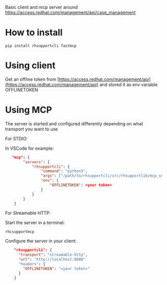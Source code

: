 Basic client and mcp server around https://access.redhat.com/management/api/case_management

# How to install

```
pip install rhsupportcli fastmcp
```

# Using client

Get an offline token from [https://access.redhat.com/management/api](https://access.redhat.com/management/api)
and stored it as env variable OFFLINETOKEN

# Using MCP

The server is started and configured differently depending on what transport you want to use

For STDIO:

In VSCode for example:
```json
   "mcp": {
        "servers": {
            "rhsupportcli": {
                "command": "python3",
                "args": ["/path/to/rhsupportcli/src/rhsupportlib/mcp_server.py"],
                "env": {
                    "OFFLINETOKEN": <your token>
                }
            }
        }
    }
```

For Streamable HTTP:

Start the server in a terminal:

```
rhcsupportmcp
```

Configure the server in your client:

```json
    "rhsupportcli": {
      "transport": "streamable-http",
      "url": "http://localhost:8000"
      "headers": {
        "OFFLINETOKEN": "<your token>"
      }
    }
```
